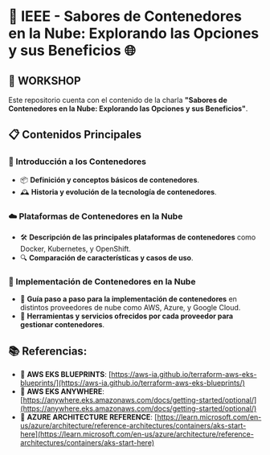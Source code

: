 # 🎉 IEEE - Sabores de Contenedores en la Nube: Explorando las Opciones y sus Beneficios 🌐

## 🚀 WORKSHOP
Este repositorio cuenta con el contenido de la charla **"Sabores de Contenedores en la Nube: Explorando las Opciones y sus Beneficios"**.

## 📋 Contenidos Principales

### 🧩 Introducción a los Contenedores

- 📦 **Definición y conceptos básicos de contenedores**.
- 🕰️ **Historia y evolución de la tecnología de contenedores**.

### ☁️ Plataformas de Contenedores en la Nube

- 🛠️ **Descripción de las principales plataformas de contenedores** como Docker, Kubernetes, y OpenShift.
- 🔍 **Comparación de características y casos de uso**.

### 📑 Implementación de Contenedores en la Nube

- 📝 **Guía paso a paso para la implementación de contenedores** en distintos proveedores de nube como AWS, Azure, y Google Cloud.
- 🧰 **Herramientas y servicios ofrecidos por cada proveedor para gestionar contenedores**.

## 📚 Referencias:

- 📘 **AWS EKS BLUEPRINTS**: [https://aws-ia.github.io/terraform-aws-eks-blueprints/](https://aws-ia.github.io/terraform-aws-eks-blueprints/)
- 📙 **AWS EKS ANYWHERE**: [https://anywhere.eks.amazonaws.com/docs/getting-started/optional/](https://anywhere.eks.amazonaws.com/docs/getting-started/optional/)
- 📗 **AZURE ARCHITECTURE REFERENCE**: [https://learn.microsoft.com/en-us/azure/architecture/reference-architectures/containers/aks-start-here](https://learn.microsoft.com/en-us/azure/architecture/reference-architectures/containers/aks-start-here)
